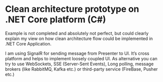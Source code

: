 # Clean architecture prototype on .NET Core platform (C#)  

Example is not completed and absolutely not perfect, but could clearly explain my view on how clean architecture flow could be implemented in .NET Core Application.   
  
I am using SignalR for sending message from Presenter to UI. It’s cross platform and helps to implement loosely coupled UI.
As alternative you can try to use WebSockets, SSE (Server-Sent Events), Long polling, message brokers (like RabbitMQ, Kafka etc.) or third-party service (FireBase, Pusher etc.)  
